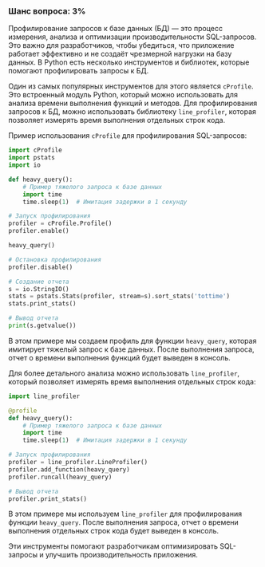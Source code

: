 ### Шанс вопроса: 3%

Профилирование запросов к базе данных (БД) — это процесс измерения, анализа и оптимизации производительности SQL-запросов. Это важно для разработчиков, чтобы убедиться, что приложение работает эффективно и не создаёт чрезмерной нагрузки на базу данных. В Python есть несколько инструментов и библиотек, которые помогают профилировать запросы к БД.

Один из самых популярных инструментов для этого является `cProfile`. Это встроенный модуль Python, который можно использовать для анализа времени выполнения функций и методов. Для профилирования запросов к БД, можно использовать библиотеку `line_profiler`, которая позволяет измерять время выполнения отдельных строк кода.

Пример использования `cProfile` для профилирования SQL-запросов:

```python
import cProfile
import pstats
import io

def heavy_query():
    # Пример тяжелого запроса к базе данных
    import time
    time.sleep(1)  # Имитация задержки в 1 секунду

# Запуск профилирования
profiler = cProfile.Profile()
profiler.enable()

heavy_query()

# Остановка профилирования
profiler.disable()

# Создание отчета
s = io.StringIO()
stats = pstats.Stats(profiler, stream=s).sort_stats('tottime')
stats.print_stats()

# Вывод отчета
print(s.getvalue())
```

В этом примере мы создаем профиль для функции `heavy_query`, которая имитирует тяжелый запрос к базе данных. После выполнения запроса, отчет о времени выполнения функций будет выведен в консоль.

Для более детального анализа можно использовать `line_profiler`, который позволяет измерять время выполнения отдельных строк кода:

```python
import line_profiler

@profile
def heavy_query():
    # Пример тяжелого запроса к базе данных
    import time
    time.sleep(1)  # Имитация задержки в 1 секунду

# Запуск профилирования
profiler = line_profiler.LineProfiler()
profiler.add_function(heavy_query)
profiler.runcall(heavy_query)

# Вывод отчета
profiler.print_stats()
```

В этом примере мы используем `line_profiler` для профилирования функции `heavy_query`. После выполнения запроса, отчет о времени выполнения отдельных строк кода будет выведен в консоль.

Эти инструменты помогают разработчикам оптимизировать SQL-запросы и улучшить производительность приложения.
